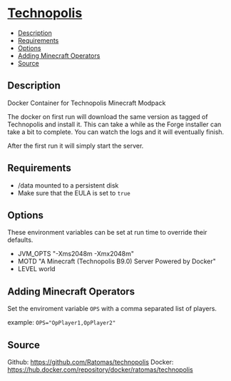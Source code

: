 # [Technopolis](https://www.curseforge.com/minecraft/modpacks/techopolis/)
<!-- MarkdownTOC autolink="true" indent="  " markdown_preview="github" -->

- [Description](#description)
- [Requirements](#requirements)
- [Options](#options)
- [Adding Minecraft Operators](#adding-minecraft-operators)
- [Source](#source)

<!-- /MarkdownTOC -->

## Description


Docker Container for Technopolis Minecraft Modpack

The docker on first run will download the same version as tagged of Technopolis and install it.  This can take a while as the Forge installer can take a bit to complete.  You can watch the logs and it will eventually finish.

After the first run it will simply start the server.

## Requirements

* /data mounted to a persistent disk
* Make sure that the EULA  is set to `true`

## Options

These environment variables can be set at run time to override their defaults.

* JVM_OPTS "-Xms2048m -Xmx2048m"
* MOTD "A Minecraft (Technopolis B9.0) Server Powered by Docker"
* LEVEL world

## Adding Minecraft Operators

Set the enviroment variable `OPS` with a comma separated list of players.

example:
`OPS="OpPlayer1,OpPlayer2"`

## Source
Github: https://github.com/Ratomas/technopolis
Docker: https://hub.docker.com/repository/docker/ratomas/technopolis
